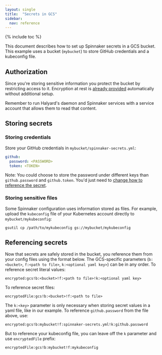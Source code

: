 ```yaml
---
layout: single
title:  "Secrets in GCS"
sidebar:
  nav: reference
---
```


{% include toc %}


This document describes how to set up Spinnaker secrets in a GCS bucket. This example uses a bucket (`mybucket`) to store GitHub credentials and a kubeconfig file.


## Authorization
Since you're storing sensitive information you protect the bucket by restricting access to it. Encryption at rest is [already provided](https://cloud.google.com/storage/docs/encryption/default-keys) automatically without additional setup.

Remember to run Halyard's daemon and Spinnaker services with a service account that allows them to read that content.


## Storing secrets

### Storing credentials
Store your GitHub credentials in `mybucket/spinnaker-secrets.yml`:

```yaml
github:
  password: <PASSWORD>
  token: <TOKEN>
```

Note: You could choose to store the password under different keys than `github.password` and `github.token`. You'd just need to [change how to reference the secret](#referencing-secrets).

### Storing sensitive files
Some Spinnaker configuration uses information stored as files. For example, upload the `kubeconfig` file of your Kubernetes account directly to `mybucket/mykubeconfig`:

```
gsutil cp /path/to/mykubeconfig gs://mybucket/mykubeconfig
```


## Referencing secrets
Now that secrets are safely stored in the bucket, you reference them from your config files using the format below. The GCS-specific parameters (`b:<bucket>`, `f:<path to file>`, `k:<optional yaml key>`) can be in any order.
To reference secret literal values:

```
encrypted:gcs!b:<bucket>!f:<path to file>!k:<optional yaml key>
```

To reference secret files:

```
encryptedFile:gcs!b:<bucket>!f:<path to file>
```

The `k:<key>` parameter is only necessary when storing secret values in a yaml file, like in our example. To reference `github.password` from the file above, use:
```
encrypted:gcs!b:mybucket!f:spinnaker-secrets.yml!k:github.password
```

But to reference your kubeconfig file, you can leave off the `k` parameter and use `encryptedFile` prefix:
```
encryptedFile:gcs!b:mybucket!f:mykubeconfig
```
